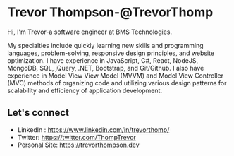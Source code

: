 <h1>Trevor Thompson-@TrevorThomp</h1>

Hi, I'm Trevor-a software engineer at BMS Technologies. 

My specialties include quickly learning new skills and programming languages, problem-solving, responsive design principles, and website optimization. I have experience in JavaScript, C#, React, NodeJS, MongoDB, SQL, jQuery, .NET, Bootstrap, and Git/Github. I also have experience in Model View View Model (MVVM) and Model View Controller (MVC) methods of organizing code and utilizing various design patterns for scalability and efficiency of application development.

<h2>Let's connect</h2>

* LinkedIn : <a href="https://twitter.com/ThompTrevor">https://www.linkedin.com/in/trevorthomp/</a>
* Twitter: <a href="https://twitter.com/ThompTrevor">https://twitter.com/ThompTrevor</a>
* Personal Site: <a href="https://trevorthompson.dev">https://trevorthompson.dev</a>
